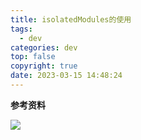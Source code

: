 ```yaml
---
title: isolatedModules的使用
tags:
  - dev
categories: dev
top: false
copyright: true
date: 2023-03-15 14:48:24
---
```


<!--more-->

**参考资料**
[]()

![](https://static.zhyjor.com/wexin.png)